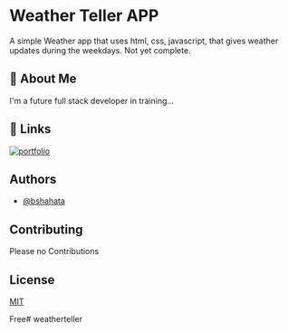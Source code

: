 
# Weather Teller APP

A simple Weather app that uses html, css, javascript, that gives weather updates during the weekdays. Not yet complete.
## 🚀 About Me
I'm a future full stack developer in training...


## 🔗 Links
[![portfolio](https://img.shields.io/badge/my_portfolio-000?style=for-the-badge&logo=ko-fi&logoColor=white)](https://katherineoelsner.com/)



## Authors

- [@bshahata](https://www.github.com/bshahata)


## Contributing

Please no Contributions 


## License

[MIT](https://choosealicense.com/licenses/mit/)

Free# weatherteller
